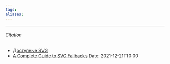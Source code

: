 ```yaml
---
tags: 
aliases: 
---
```


---
###### Citation
- [Доступные SVG](http://prgssr.ru/development/dostupnye-svg.html)
- [A Complete Guide to SVG Fallbacks](https://css-tricks.com/a-complete-guide-to-svg-fallbacks/)
Date: 2021-12-21T10:00
